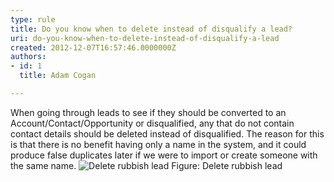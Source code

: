 ```yaml
---
type: rule
title: Do you know when to delete instead of disqualify a lead?
uri: do-you-know-when-to-delete-instead-of-disqualify-a-lead
created: 2012-12-07T16:57:46.0000000Z
authors:
- id: 1
  title: Adam Cogan

---
```


 
When going through leads to see if they should be converted to an Account/Contact/Opportunity           or disqualified, any that do not contain contact details should be deleted instead           of disqualified. The reason for this is that there is no benefit having only a name           in the system, and it could produce false duplicates later if we were to import           or create someone with the same name.
 ![Delete rubbish lead](/Communication/RulesToBetterCRMForUsers/PublishingImages/CRMDeleteLead.jpg)            Figure: Delete rubbish lead
